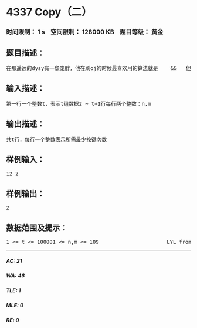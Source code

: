 # 4337 Copy（二）   
### 时间限制： 1 s&nbsp;&nbsp;&nbsp;&nbsp;空间限制： 128000 KB&nbsp;&nbsp;&nbsp;&nbsp;题目等级： 黄金  
## 题目描述：  

<pre>
在那遥远的dysy有一颓废胖，他在刷oj的时候最喜欢用的算法就是   <Ctrl+c> && <Ctrl+v>  但是懒惰他只想用 ↑ ↓ ← →来控制光标  但那只是long long ago了，现在他有了一个新功能键  这个功能键可以重复前两次的按键，比如依次按下↓ ←后按这个功能键的效果就等于↓ ←  现在光标在（1，1），他想知道把光标移到（n，m）最少需要多少次按键于是他们请作为大犇的你来告诉他答案 =，=
</pre>
  
  
## 输入描述：  

<pre>
第一行一个整数t，表示t组数据2 ~ t+1行每行两个整数：n,m
</pre>
  
  
## 输出描述：  

<pre>
共t行，每行一个整数表示所需最少按键次数
</pre>
  
  
## 样例输入：  

<pre>
12 2
</pre>
  
  
## 样例输出：  

<pre>
2
</pre>
  
  
## 数据范围及提示：  

<pre>
1 <= t <= 100001 <= n,m <= 109                      LYL from dysy
</pre>
  
  
***  

##### AC: 21  
##### WA: 46  
##### TLE: 1  
##### MLE: 0  
##### RE: 0  
